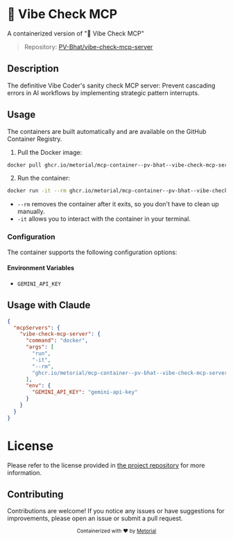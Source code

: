 
# 🧠 Vibe Check MCP

A containerized version of "🧠 Vibe Check MCP"

> Repository: [PV-Bhat/vibe-check-mcp-server](https://github.com/PV-Bhat/vibe-check-mcp-server)

## Description

The definitive Vibe Coder's sanity check MCP server: Prevent cascading errors in AI workflows by implementing strategic pattern interrupts.


## Usage

The containers are built automatically and are available on the GitHub Container Registry.

1. Pull the Docker image:

```bash
docker pull ghcr.io/metorial/mcp-container--pv-bhat--vibe-check-mcp-server--vibe-check-mcp-server
```

2. Run the container:

```bash
docker run -it --rm ghcr.io/metorial/mcp-container--pv-bhat--vibe-check-mcp-server--vibe-check-mcp-server 
```

- `--rm` removes the container after it exits, so you don't have to clean up manually.
- `-it` allows you to interact with the container in your terminal.


### Configuration

The container supports the following configuration options:




#### Environment Variables

- `GEMINI_API_KEY`




## Usage with Claude

```json
{
  "mcpServers": {
    "vibe-check-mcp-server": {
      "command": "docker",
      "args": [
        "run",
        "-it",
        "--rm",
        "ghcr.io/metorial/mcp-container--pv-bhat--vibe-check-mcp-server--vibe-check-mcp-server"
      ],
      "env": {
        "GEMINI_API_KEY": "gemini-api-key"
      }
    }
  }
}
```

# License

Please refer to the license provided in [the project repository](https://github.com/PV-Bhat/vibe-check-mcp-server) for more information.

## Contributing

Contributions are welcome! If you notice any issues or have suggestions for improvements, please open an issue or submit a pull request.

<div align="center">
  <sub>Containerized with ❤️ by <a href="https://metorial.com">Metorial</a></sub>
</div>
  
